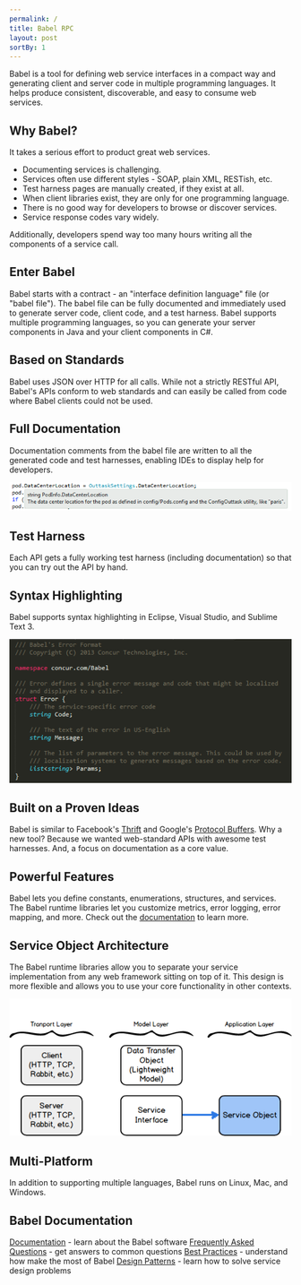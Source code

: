 ```yaml
---
permalink: /
title: Babel RPC
layout: post
sortBy: 1
---
```


Babel is a tool for defining web service interfaces in a compact way and generating client and server code in multiple programming languages. It helps produce consistent, discoverable, and easy to consume web services.

## Why Babel?

It takes a serious effort to product great web services.

* Documenting services is challenging.
* Services often use different styles - SOAP, plain XML, RESTish, etc.
* Test harness pages are manually created, if they exist at all.
* When client libraries exist, they are only for one programming language.
* There is no good way for developers to browse or discover services.
* Service response codes vary widely.

Additionally, developers spend way too many hours writing all the components of a service call.

## Enter Babel

Babel starts with a contract - an "interface definition language" file (or "babel file"). The babel file can be fully documented and immediately used to generate server code, client code, and a test harness. Babel supports multiple programming languages, so you can generate your server components in Java and your client components in C#.

## Based on Standards

Babel uses JSON over HTTP for all calls. While not a strictly RESTful API, Babel's APIs conform to web standards and can easily be called from code where Babel clients could not be used.

## Full Documentation

Documentation comments from the babel file are written to all the generated code and test harnesses, enabling IDEs to display help for developers.

![Intellisense](media/intellisense.png)

## Test Harness

Each API gets a fully working test harness (including documentation) so that you can try out the API by hand.

## Syntax Highlighting

Babel supports syntax highlighting in Eclipse, Visual Studio, and Sublime Text 3.

![Syntax Highlighting](media/syntax.png)

## Built on a Proven Ideas

Babel is similar to Facebook's [Thrift](http://thrift.apache.org/) and Google's [Protocol Buffers](https://developers.google.com/protocol-buffers/). Why a new tool? Because we wanted web-standard APIs with awesome test harnesses. And, a focus on documentation as a core value.

## Powerful Features

Babel lets you define constants, enumerations, structures, and services. The Babel runtime libraries let you customize metrics, error logging, error mapping, and more. Check out the [documentation](/babel.html) to learn more.

## Service Object Architecture

The Babel runtime libraries allow you to separate your service implementation from any web framework sitting on top of it. This design is more flexible and allows you to use your core functionality in other contexts.

![SOA](media/serviceObject.png)

## Multi-Platform

In addition to supporting multiple languages, Babel runs on Linux, Mac, and Windows.

## Babel Documentation

[Documentation](/babel.html) - learn about the Babel software
[Frequently Asked Questions](/FAQ.html) - get answers to common questions
[Best Practices](/bestpractices,html) - understand how make the most of Babel
[Design Patterns](/designpatterns.html) - learn how to solve service design problems

